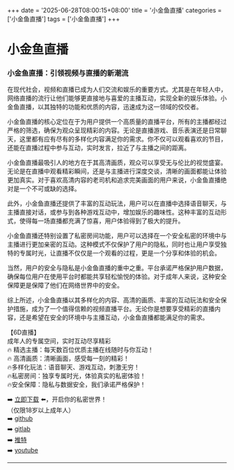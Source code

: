+++
date = '2025-06-28T08:00:15+08:00'
title = '小金鱼直播'
categories = ['小金鱼直播']
tags = ['小金鱼直播']
+++

# 小金鱼直播

### 小金鱼直播：引领视频与直播的新潮流

在现代社会，视频和直播已成为人们交流和娱乐的重要方式。尤其是在年轻人中，网络直播的流行让他们能够更直接地与喜爱的主播互动，实现全新的娱乐体验。小金鱼直播，以其独特的功能和优质的内容，迅速成为这一领域的佼佼者。

小金鱼直播的核心定位在于为用户提供一个高质量的直播平台，所有的主播都经过严格的筛选，确保为观众呈现精彩的内容。无论是直播游戏、音乐表演还是日常聊天，这里都有应有尽有的多样化内容满足你的需求。你不仅可以观看喜欢的节目，还能在直播过程中参与互动，实时发言，拉近了与主播之间的距离。

小金鱼直播最吸引人的地方在于其高清画质，观众可以享受无与伦比的视觉盛宴。无论是在直播中观看精彩瞬间，还是与主播进行深度交谈，清晰的画面都能让体验更加真实。对于喜欢高清内容的老司机和追求完美画面的用户来说，小金鱼直播绝对是一个不可或缺的选择。

此外，小金鱼直播还提供了丰富的互动玩法，用户可以在直播中选择语音聊天，与主播直接对话，或参与到各种游戏互动中，增加娱乐的趣味性。这种丰富的互动形式，使得每一场直播都充满了惊喜，用户体验得到了极大的提升。

小金鱼直播还特别设置了私密房间功能，用户可以选择在一个安全私密的环境中与主播进行更加亲密的互动。这种模式不仅保护了用户的隐私，同时也让用户享受独特的专属时光，让直播不仅仅是一个观看的过程，更是一个分享和体验的机会。

当然，用户的安全与隐私是小金鱼直播的重中之重。平台承诺严格保护用户数据，确保每位用户在使用平台时都能共享轻松愉悦的体验。对于成年人来说，这种安全保障更是保障了他们在网络世界中的安全。

综上所述，小金鱼直播以其多样化的内容、高清的画质、丰富的互动玩法和安全保护措施，成为了一个值得信赖的视频直播平台。无论你是想要享受精彩的直播内容，还是希望在安全的环境中与主播互动，小金鱼直播都能满足你的需求。

【6D直播】  
成年人的专属空间，实时互动尽享精彩  
🔥 精选主播：每天数百位优质主播在线随时与你互动！  
🔥 高清画质：清晰画面，感受每一刻的精彩！  
🔥多样化玩法：语音聊天、游戏互动，刺激无穷！  
🔥私密房间：独享专属时光，体验真实的私密体验！  
🔥安全保障：隐私与数据安全，我们承诺严格保护！  

➡️ [立即下载](https://down123.s3.ap-east-1.amazonaws.com/down/down.html?channelCode=blog) ⬅️，开启你的私密世界！  
（仅限18岁以上成年人）  
➡️ [github](https://aldult-live.github.io/)  
➡️ [gitlab](https://seo-09598d.gitlab.io/)  
➡️ [推特](https://x.com/wegame33)  
➡️ [youtube](https://www.youtube.com/@6Dlive)  

---
